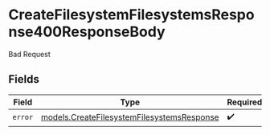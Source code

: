 # CreateFilesystemFilesystemsResponse400ResponseBody

Bad Request


## Fields

| Field                                                                                          | Type                                                                                           | Required                                                                                       | Description                                                                                    |
| ---------------------------------------------------------------------------------------------- | ---------------------------------------------------------------------------------------------- | ---------------------------------------------------------------------------------------------- | ---------------------------------------------------------------------------------------------- |
| `error`                                                                                        | [models.CreateFilesystemFilesystemsResponse](../models/createfilesystemfilesystemsresponse.md) | :heavy_check_mark:                                                                             | N/A                                                                                            |